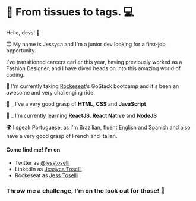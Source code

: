 # 👗 From tissues to tags. 💻

Hello, devs!  👋

😇 My name is Jessyca and I'm a junior dev looking for a first-job opportunity.

I've transitioned careers earlier this year, having previously worked as a Fashion Designer, and I have dived heads on into this amazing world of coding.

🚀 I'm currently taking [Rockeseat](https://github.com/Rocketseat)'s GoStack bootcamp and it's been an awesome and very challenging ride.

🧶 _ I've a very good grasp of **HTML**, **CSS** and **JavaScript**

🧾 _ I'm currently learning **ReactJS**, **React Native** and **NodeJS**

🌍 I speak Portuguese, as I'm Brazilian, fluent English and Spanish and also have a very good grasp of French and Italian.

#### Come find me! I'm on
* Twitter as [@jesstoselli](https://twitter.com/jesstoselli)
* LinkedIn as [Jessyca Toselli](https://twitter.com/jesstoselli)
* Rockeseat as [Jess Toselli](https://app.rocketseat.com.br/me/jessyca-toselli-1594492335)

### Throw me a challenge, I'm on the look out for those! 🚀
